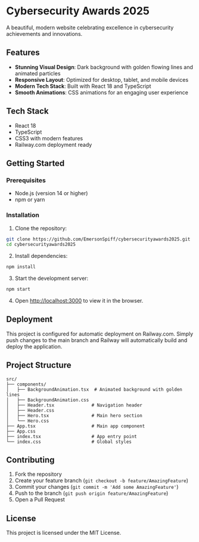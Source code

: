 # Cybersecurity Awards 2025

A beautiful, modern website celebrating excellence in cybersecurity achievements and innovations.

## Features

- **Stunning Visual Design**: Dark background with golden flowing lines and animated particles
- **Responsive Layout**: Optimized for desktop, tablet, and mobile devices
- **Modern Tech Stack**: Built with React 18 and TypeScript
- **Smooth Animations**: CSS animations for an engaging user experience

## Tech Stack

- React 18
- TypeScript
- CSS3 with modern features
- Railway.com deployment ready

## Getting Started

### Prerequisites

- Node.js (version 14 or higher)
- npm or yarn

### Installation

1. Clone the repository:
```bash
git clone https://github.com/EmersonSpiff/cybersecurityawards2025.git
cd cybersecurityawards2025
```

2. Install dependencies:
```bash
npm install
```

3. Start the development server:
```bash
npm start
```

4. Open [http://localhost:3000](http://localhost:3000) to view it in the browser.

## Deployment

This project is configured for automatic deployment on Railway.com. Simply push changes to the main branch and Railway will automatically build and deploy the application.

## Project Structure

```
src/
├── components/
│   ├── BackgroundAnimation.tsx  # Animated background with golden lines
│   ├── BackgroundAnimation.css
│   ├── Header.tsx              # Navigation header
│   ├── Header.css
│   ├── Hero.tsx                # Main hero section
│   └── Hero.css
├── App.tsx                     # Main app component
├── App.css
├── index.tsx                   # App entry point
└── index.css                   # Global styles
```

## Contributing

1. Fork the repository
2. Create your feature branch (`git checkout -b feature/AmazingFeature`)
3. Commit your changes (`git commit -m 'Add some AmazingFeature'`)
4. Push to the branch (`git push origin feature/AmazingFeature`)
5. Open a Pull Request

## License

This project is licensed under the MIT License.
